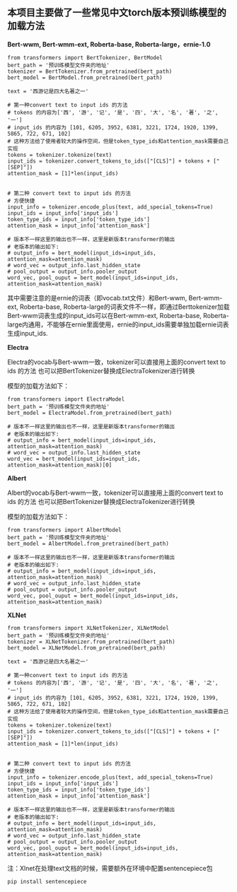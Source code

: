 ## 本项目主要做了一些常见中文torch版本预训练模型的加载方法

**Bert-wwm, Bert-wmm-ext, Roberta-base, Roberta-large，ernie-1.0**

```[bash]
from transformers import BertTokenizer, BertModel
bert_path = '预训练模型文件夹的地址'
tokenizer = BertTokenizer.from_pretrained(bert_path)
bert_model = BertModel.from_pretrained(bert_path)

text = '西游记是四大名著之一'

# 第一种convert text to input ids 的方法
# tokens 的内容为['西', '游', '记', '是', '四', '大', '名', '著', '之', '一']
# input_ids 的内容为 [101, 6205, 3952, 6381, 3221, 1724, 1920, 1399, 5865, 722, 671, 102]
# 这种方法给了使用者较大的操作空间，但是token_type_ids和attention_mask需要自己实现
tokens = tokenizer.tokenize(text)
input_ids = tokenizer.convert_tokens_to_ids(["[CLS]"] + tokens + ["[SEP]"])
attention_mask = [1]*len(input_ids)


# 第二种 convert text to input ids 的方法
# 方便快捷
input_info = tokenizer.encode_plus(text, add_special_tokens=True)
input_ids = input_info['input_ids']
token_type_ids = input_info['token_type_ids']
attention_mask = input_info['attention_mask']

# 版本不一样这里的输出也不一样，这里是新版本transformer的输出
# 老版本的输出如下:
# output_info = bert_model(input_ids=input_ids, attention_mask=attention_mask)
# word_vec = output_info.last_hidden_state
# pool_output = output_info.pooler_output
word_vec, pool_ouput = bert_model(input_ids=input_ids, attention_mask=attention_mask)

```

其中需要注意的是ernie的词表（即vocab.txt文件）和Bert-wwm, Bert-wmm-ext, Roberta-base, Roberta-large的词表文件不一样，即通过Berttokenizer加载Bert-wwm词表生成的input_ids可以在Bert-wmm-ext, Roberta-base, Roberta-large内通用，不能够在ernie里面使用，ernie的input_ids需要单独加载ernie词表生成input_ids.

**Electra**

Electra的vocab与Bert-wwm一致，tokenizer可以直接用上面的convert text to ids 的方法
也可以把BertTokenizer替换成ElectraTokenizer进行转换

模型的加载方法如下：

```[bash]
from transformers import ElectraModel
bert_path = '预训练模型文件夹的地址'
bert_model = ElectraModel.from_pretrained(bert_path)

# 版本不一样这里的输出也不一样，这里是新版本transformer的输出
# 老版本的输出如下:
# output_info = bert_model(input_ids=input_ids, attention_mask=attention_mask)
# word_vec = output_info.last_hidden_state
word_vec = bert_model(input_ids=input_ids, attention_mask=attention_mask)[0]

```

**Albert**

Albert的vocab与Bert-wwm一致，tokenizer可以直接用上面的convert text to ids 的方法
也可以把BertTokenizer替换成ElectraTokenizer进行转换

模型的加载方法如下：

```[bash]
from transformers import AlbertModel
bert_path = '预训练模型文件夹的地址'
bert_model = AlbertModel.from_pretrained(bert_path)

# 版本不一样这里的输出也不一样，这里是新版本transformer的输出
# 老版本的输出如下:
# output_info = bert_model(input_ids=input_ids, attention_mask=attention_mask)
# word_vec = output_info.last_hidden_state
# pool_output = output_info.pooler_output
word_vec, pool_ouput = bert_model(input_ids=input_ids, attention_mask=attention_mask)

```

**XLNet**

```[bash]
from transformers import XLNetTokenizer, XLNetModel
bert_path = '预训练模型文件夹的地址'
tokenizer = XLNetTokenizer.from_pretrained(bert_path)
bert_model = XLNetModel.from_pretrained(bert_path)

text = '西游记是四大名著之一'

# 第一种convert text to input ids 的方法
# tokens 的内容为['西', '游', '记', '是', '四', '大', '名', '著', '之', '一']
# input_ids 的内容为 [101, 6205, 3952, 6381, 3221, 1724, 1920, 1399, 5865, 722, 671, 102]
# 这种方法给了使用者较大的操作空间，但是token_type_ids和attention_mask需要自己实现
tokens = tokenizer.tokenize(text)
input_ids = tokenizer.convert_tokens_to_ids(["[CLS]"] + tokens + ["[SEP]"])
attention_mask = [1]*len(input_ids)


# 第二种 convert text to input ids 的方法
# 方便快捷
input_info = tokenizer.encode_plus(text, add_special_tokens=True)
input_ids = input_info['input_ids']
token_type_ids = input_info['token_type_ids']
attention_mask = input_info['attention_mask']

# 版本不一样这里的输出也不一样，这里是新版本transformer的输出
# 老版本的输出如下:
# output_info = bert_model(input_ids=input_ids, attention_mask=attention_mask)
# word_vec = output_info.last_hidden_state
# pool_output = output_info.pooler_output
word_vec, pool_ouput = bert_model(input_ids=input_ids, attention_mask=attention_mask)

```

注：Xlnet在处理text文档的时候，需要额外在环境中配置sentencepiece包

```[bash]
pip install sentencepiece
```
